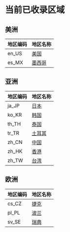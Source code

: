 # 当前已收录区域

## 美洲

| 地区编码 | 地区名称 |
| --- | --- |
| en_US | [美国](en_US/index.md) | 
| es_MX | [墨西哥](es_MX/index.md) | 

## 亚洲

| 地区编码 | 地区名称 |
| --- | --- |
| ja_JP | [日本](ja_JP/index.md) | 
| ko_KR | [韩国](ko_KR/index.md) | 
| th_TH | [泰国](th_TH/index.md) | 
| tr_TR | [土耳其](tr_TR/index.md) | 
| zh_CN | [中国](zh_CN/index.md) | 
| zh_HK | [香港](zh_HK/index.md) | 
| zh_TW | [台湾](zh_TW/index.md) | 

## 欧洲

| 地区编码 | 地区名称 |
| --- | --- |
| cs_CZ | [捷克](cs_CZ/index.md) | 
| pl_PL | [波兰](pl_PL/index.md) | 
| sv_SE | [瑞典](sv_SE/index.md) | 
